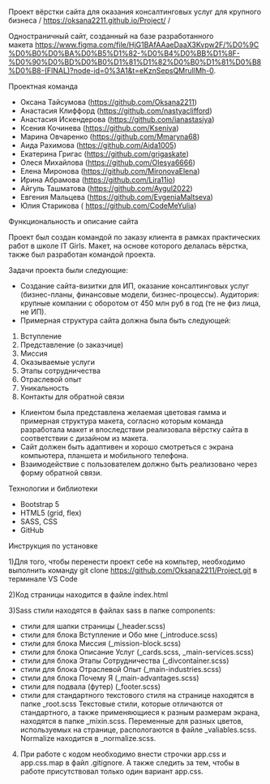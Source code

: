Проект вёрстки сайта для оказания консалтинговых услуг для крупного бизнеса
/ https://oksana2211.github.io/Project/ / 


Одностраничный сайт, созданный на базе разработанного макета https://www.figma.com/file/HjG1BAfAAaeDaaX3Kvpw2F/%D0%9C%D0%B0%D0%BA%D0%B5%D1%82-%D0%B4%D0%BB%D1%8F-%D0%90%D0%BD%D0%B0%D1%81%D1%82%D0%B0%D1%81%D0%B8%D0%B8-(FINAL)?node-id=0%3A1&t=eKznSepsQMruIlMh-0.



Проектная команда
- Оксана Тайсумова (https://github.com/Oksana2211)
- Анастасия Клиффорд (https://github.com/nastyaclifford)
- Анастасия Искендерова (https://github.com/ianastasiya)
- Ксения Кочинева (https://github.com/Kseniva)
- Mарина Овчаренко (https://github.com/Mmaryna68)
- Аида Рахимова (https://github.com/Aida1005)
- Екатерина Григас (https://github.com/grigaskate)
- Олеся Михайлова (https://github.com/Olesya6666)
- Елена Миронова (https://github.com/MironovaElena)
- Ирина Абрамова (https://github.com/Lira11io)
- Айгуль Ташматова (https://github.com/Aygul2022)
- Евгения Мальцева (https://github.com/EvgeniaMaltseva)
- Юлия Старикова ( https://github.com/CodeMeYulia)



Функциональность и описание сайта


Проект был создан командой по заказу клиента в рамках практических работ в школе IT Girls. Макет, на основе которого делалась вёрстка, также был разработан командой проекта. 



Задачи проекта были следующие:
- Создание сайта-визитки для ИП, оказание консалтинговых услуг (бизнес-планы, финансовые модели, бизнес-процессы). Аудитория: крупные компании с оборотом от 450 млн руб в год (те не физ лица, не ИП).
- Примерная структура сайта должна была быть следующей:
 1. Вступление 
 2. Представление (о заказчице)
 3. Миссия 
 4. Оказываемые услуги
 5. Этапы сотрудничества
 6. Отраслевой опыт
 7. Уникальность
 8. Контакты для обратной связи
 
- Клиентом была представлена желаемая цветовая гамма и примерная структура макета, согласно которым команда разработала макет и впоследствии реализовала вёрстку сайта в соответствии с дизайном из макета.
- Сайт должен быть адаптивен и хорошо смотреться с экрана компьютера, планшета и мобильного телефона. 
- Взаимодействие с пользователем должно быть реализовано через форму обратной связи.



Технологии и библиотеки 

* Bootstrap 5
* HTML5 (grid, flex)
* SASS, CSS
* GitHub



Инструкция по установке 

1)Для того, чтобы перенести проект себе на компьтер, необходимо выполнить команду git clone https://github.com/Oksana2211/Project.git в терминале VS Code

2)Код страницы находится в файле index.html

3)Sass стили находятся в файлах sass в папке components:
- стили для шапки страницы (_header.scss)
- стили для блока Вступление и Обо мне (_introduce.scss)
- стили для блока Миссия (_mission-block.scss)
- стили для блока Описание Услуг (_cards.scss, _main-services.scss)
- стили для блока Этапы Сотрудничества (_divcontainer.scss)
- стили для блока Отраслевой Опыт (_main-industries.scss)
- стили для блока Почему Я (_main-advantages.scss)
- стили для подвала (футер) (_footer.scss)
- cтили для стандартного текстового стиля на странице находятся в папке _root.scss
Текстовые стили, которые отличаются от стандартного, а также применяющиеся к разным размерам экрана, находятся в папке _mixin.scss. 
Переменные для разных цветов, используемых на странице, распологаются в файле _valiables.scss. 
Normalize находится в _normalize.scss. 

4) При работе с кодом  необходимо внести строчки app.css и app.css.map в файл .gitignore. А также следить за тем, чтобы в работе присутствовал только один вариант app.css. 
